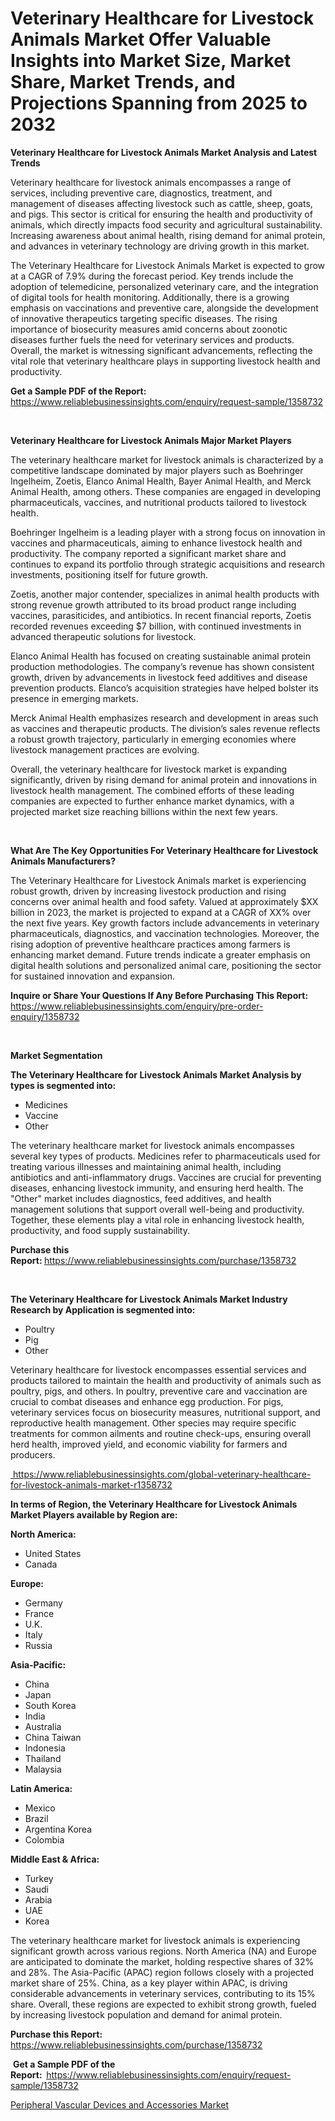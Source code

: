 <p><h1>Veterinary Healthcare for Livestock Animals Market Offer Valuable Insights into Market Size, Market Share, Market Trends, and Projections Spanning from 2025 to 2032</h1></p><p><strong>Veterinary Healthcare for Livestock Animals Market Analysis and Latest Trends</strong></p>
<p><p>Veterinary healthcare for livestock animals encompasses a range of services, including preventive care, diagnostics, treatment, and management of diseases affecting livestock such as cattle, sheep, goats, and pigs. This sector is critical for ensuring the health and productivity of animals, which directly impacts food security and agricultural sustainability. Increasing awareness about animal health, rising demand for animal protein, and advances in veterinary technology are driving growth in this market.</p><p>The Veterinary Healthcare for Livestock Animals Market is expected to grow at a CAGR of 7.9% during the forecast period. Key trends include the adoption of telemedicine, personalized veterinary care, and the integration of digital tools for health monitoring. Additionally, there is a growing emphasis on vaccinations and preventive care, alongside the development of innovative therapeutics targeting specific diseases. The rising importance of biosecurity measures amid concerns about zoonotic diseases further fuels the need for veterinary services and products. Overall, the market is witnessing significant advancements, reflecting the vital role that veterinary healthcare plays in supporting livestock health and productivity.</p></p>
<p><strong>Get a Sample PDF of the Report:&nbsp;</strong> <a href="https://www.reliablebusinessinsights.com/enquiry/request-sample/1358732?utm_campaign=3086&utm_medium=2&utm_source=Github&utm_content=ia&utm_term=22032025&utm_id=veterinary-healthcare-for-livestock-animals">https://www.reliablebusinessinsights.com/enquiry/request-sample/1358732</a></p>
<p>&nbsp;</p>
<p><strong>Veterinary Healthcare for Livestock Animals Major Market Players</strong></p>
<p><p>The veterinary healthcare market for livestock animals is characterized by a competitive landscape dominated by major players such as Boehringer Ingelheim, Zoetis, Elanco Animal Health, Bayer Animal Health, and Merck Animal Health, among others. These companies are engaged in developing pharmaceuticals, vaccines, and nutritional products tailored to livestock health. </p><p>Boehringer Ingelheim is a leading player with a strong focus on innovation in vaccines and pharmaceuticals, aiming to enhance livestock health and productivity. The company reported a significant market share and continues to expand its portfolio through strategic acquisitions and research investments, positioning itself for future growth.</p><p>Zoetis, another major contender, specializes in animal health products with strong revenue growth attributed to its broad product range including vaccines, parasiticides, and antibiotics. In recent financial reports, Zoetis recorded revenues exceeding $7 billion, with continued investments in advanced therapeutic solutions for livestock.</p><p>Elanco Animal Health has focused on creating sustainable animal protein production methodologies. The company’s revenue has shown consistent growth, driven by advancements in livestock feed additives and disease prevention products. Elanco’s acquisition strategies have helped bolster its presence in emerging markets.</p><p>Merck Animal Health emphasizes research and development in areas such as vaccines and therapeutic products. The division’s sales revenue reflects a robust growth trajectory, particularly in emerging economies where livestock management practices are evolving.</p><p>Overall, the veterinary healthcare for livestock market is expanding significantly, driven by rising demand for animal protein and innovations in livestock health management. The combined efforts of these leading companies are expected to further enhance market dynamics, with a projected market size reaching billions within the next few years.</p></p>
<p>&nbsp;</p>
<p><strong>What Are The Key Opportunities For Veterinary Healthcare for Livestock Animals Manufacturers?</strong></p>
<p><p>The Veterinary Healthcare for Livestock Animals market is experiencing robust growth, driven by increasing livestock production and rising concerns over animal health and food safety. Valued at approximately $XX billion in 2023, the market is projected to expand at a CAGR of XX% over the next five years. Key growth factors include advancements in veterinary pharmaceuticals, diagnostics, and vaccination technologies. Moreover, the rising adoption of preventive healthcare practices among farmers is enhancing market demand. Future trends indicate a greater emphasis on digital health solutions and personalized animal care, positioning the sector for sustained innovation and expansion.</p></p>
<p><strong>Inquire or Share Your Questions If Any Before Purchasing This Report:</strong> <a href="https://www.reliablebusinessinsights.com/enquiry/pre-order-enquiry/1358732?utm_campaign=3086&utm_medium=2&utm_source=Github&utm_content=ia&utm_term=22032025&utm_id=veterinary-healthcare-for-livestock-animals">https://www.reliablebusinessinsights.com/enquiry/pre-order-enquiry/1358732</a></p>
<p>&nbsp;</p>
<p><strong>Market Segmentation</strong></p>
<p><strong>The Veterinary Healthcare for Livestock Animals Market Analysis by types is segmented into:</strong></p>
<p><ul><li>Medicines</li><li>Vaccine</li><li>Other</li></ul></p>
<p><p>The veterinary healthcare market for livestock animals encompasses several key types of products. Medicines refer to pharmaceuticals used for treating various illnesses and maintaining animal health, including antibiotics and anti-inflammatory drugs. Vaccines are crucial for preventing diseases, enhancing livestock immunity, and ensuring herd health. The "Other" market includes diagnostics, feed additives, and health management solutions that support overall well-being and productivity. Together, these elements play a vital role in enhancing livestock health, productivity, and food supply sustainability.</p></p>
<p><strong>Purchase this Report:&nbsp;</strong><a href="https://www.reliablebusinessinsights.com/purchase/1358732?utm_campaign=3086&utm_medium=2&utm_source=Github&utm_content=ia&utm_term=22032025&utm_id=veterinary-healthcare-for-livestock-animals">https://www.reliablebusinessinsights.com/purchase/1358732</a></p>
<p>&nbsp;</p>
<p><strong>The Veterinary Healthcare for Livestock Animals Market Industry Research by Application is segmented into:</strong></p>
<p><ul><li>Poultry</li><li>Pig</li><li>Other</li></ul></p>
<p><p>Veterinary healthcare for livestock encompasses essential services and products tailored to maintain the health and productivity of animals such as poultry, pigs, and others. In poultry, preventive care and vaccination are crucial to combat diseases and enhance egg production. For pigs, veterinary services focus on biosecurity measures, nutritional support, and reproductive health management. Other species may require specific treatments for common ailments and routine check-ups, ensuring overall herd health, improved yield, and economic viability for farmers and producers.</p></p>
<p><a href="https://www.reliablebusinessinsights.com/global-veterinary-healthcare-for-livestock-animals-market-r1358732?utm_campaign=3086&utm_medium=2&utm_source=Github&utm_content=ia&utm_term=22032025&utm_id=veterinary-healthcare-for-livestock-animals">&nbsp;https://www.reliablebusinessinsights.com/global-veterinary-healthcare-for-livestock-animals-market-r1358732</a></p>
<p><strong>In terms of Region, the Veterinary Healthcare for Livestock Animals Market Players available by Region are:</strong></p>
<p>
    <p> <strong> North America: </strong>
        <ul>
            <li>United States</li>
            <li>Canada</li>
        </ul>
        </p> 
    <p> <strong> Europe: </strong>
        <ul>
            <li>Germany</li>
            <li>France</li>
            <li>U.K.</li>
            <li>Italy</li>
            <li>Russia</li>
        </ul>
        </p> 
    <p> <strong> Asia-Pacific: </strong>
        <ul>
            <li>China</li>
            <li>Japan</li>
            <li>South Korea</li>
            <li>India</li>
            <li>Australia</li>
            <li>China Taiwan</li>
            <li>Indonesia</li>
            <li>Thailand</li>
            <li>Malaysia</li>
        </ul>
        </p> 
    <p> <strong> Latin America: </strong>
        <ul>
            <li>Mexico</li>
            <li>Brazil</li>
            <li>Argentina Korea</li>
            <li>Colombia</li>
        </ul>
        </p> 
    <p> <strong> Middle East & Africa: </strong>
        <ul>
            <li>Turkey</li>
            <li>Saudi</li>
            <li>Arabia</li>
            <li>UAE</li>
            <li>Korea</li>
        </ul>
    </p>
    </p>
<p><p>The veterinary healthcare market for livestock animals is experiencing significant growth across various regions. North America (NA) and Europe are anticipated to dominate the market, holding respective shares of 32% and 28%. The Asia-Pacific (APAC) region follows closely with a projected market share of 25%. China, as a key player within APAC, is driving considerable advancements in veterinary services, contributing to its 15% share. Overall, these regions are expected to exhibit strong growth, fueled by increasing livestock population and demand for animal protein.</p></p>
<p><strong>Purchase this Report: </strong><a href="https://www.reliablebusinessinsights.com/purchase/1358732?utm_campaign=3086&utm_medium=2&utm_source=Github&utm_content=ia&utm_term=22032025&utm_id=veterinary-healthcare-for-livestock-animals">https://www.reliablebusinessinsights.com/purchase/1358732</a></p>
<p>&nbsp;<strong>Get a Sample PDF of the Report:&nbsp;&nbsp;</strong><a href="https://www.reliablebusinessinsights.com/enquiry/request-sample/1358732?utm_campaign=3086&utm_medium=2&utm_source=Github&utm_content=ia&utm_term=22032025&utm_id=veterinary-healthcare-for-livestock-animals">https://www.reliablebusinessinsights.com/enquiry/request-sample/1358732</a></p>
<p><strong></strong></p>
<p><p><a href="https://github.com/jhamygunler/Market-Research-Report-List-1/blob/main/peripheral-vascular-devices-and-accessories-market.md?utm_campaign=3086&utm_medium=2&utm_source=Github&utm_content=ia&utm_term=22032025&utm_id=veterinary-healthcare-for-livestock-animals">Peripheral Vascular Devices and Accessories Market</a></p></p>